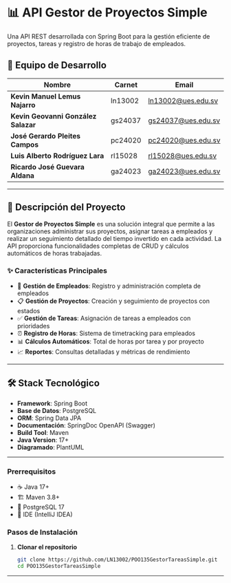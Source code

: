 # 📊 API Gestor de Proyectos Simple

Una API REST desarrollada con Spring Boot para la gestión eficiente de proyectos, tareas y registro de horas de trabajo de empleados.

## 👥 Equipo de Desarrollo

| Nombre | Carnet | Email |
|--------|--------|-------|
| **Kevin Manuel Lemus Najarro** | ln13002 | ln13002@ues.edu.sv |
| **Kevin Geovanni González Salazar** | gs24037 | gs24037@ues.edu.sv |
| **José Gerardo Pleites Campos** | pc24020 | pc24020@ues.edu.sv |
| **Luis Alberto Rodríguez Lara** | rl15028 | rl15028@ues.edu.sv |
| **Ricardo José Guevara Aldana** | ga24023 | ga24023@ues.edu.sv |

---

## 🎯 Descripción del Proyecto

El **Gestor de Proyectos Simple** es una solución integral que permite a las organizaciones administrar sus proyectos, asignar tareas a empleados y realizar un seguimiento detallado del tiempo invertido en cada actividad. La API proporciona funcionalidades completas de CRUD y cálculos automáticos de horas trabajadas.

### ✨ Características Principales

- 🏢 **Gestión de Empleados**: Registro y administración completa de empleados
- 📋 **Gestión de Proyectos**: Creación y seguimiento de proyectos con estados
- ✅ **Gestión de Tareas**: Asignación de tareas a empleados con prioridades
- ⏰ **Registro de Horas**: Sistema de timetracking para empleados
- 📊 **Cálculos Automáticos**: Total de horas por tarea y por proyecto
- 📈 **Reportes**: Consultas detalladas y métricas de rendimiento

---

## 🛠️ Stack Tecnológico

- **Framework**: Spring Boot
- **Base de Datos**: PostgreSQL
- **ORM**: Spring Data JPA
- **Documentación**: SpringDoc OpenAPI (Swagger)
- **Build Tool**: Maven
- **Java Version**: 17+
- **Diagramado**: PlantUML

---
### Prerrequisitos

- ☕ Java 17+
- 🏗️ Maven 3.8+
- 🐘 PostgreSQL 17
- 🔧 IDE (IntelliJ IDEA)

### Pasos de Instalación

1. **Clonar el repositorio**
   ```bash
   git clone https://github.com/LN13002/POO135GestorTareasSimple.git
   cd POO135GestorTareasSimple
   ```
---
